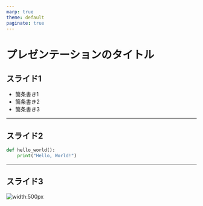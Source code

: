 ```yaml
---
marp: true
theme: default
paginate: true
---
```


# プレゼンテーションのタイトル

## スライド1

- 箇条書き1
- 箇条書き2
- 箇条書き3

---

## スライド2

```python
def hello_world():
    print("Hello, World!")
```

---

## スライド3

![width:500px](https://example.com/image.jpg) 